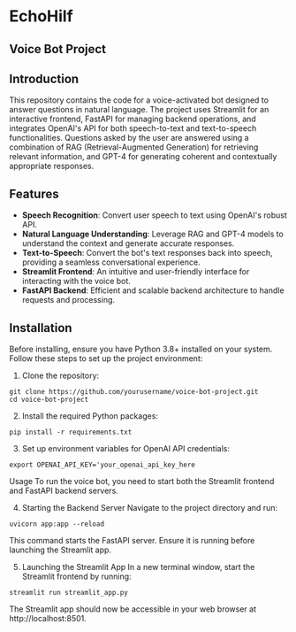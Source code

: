 # EchoHilf

## Voice Bot Project

## Introduction

This repository contains the code for a voice-activated bot designed to answer questions in natural language. The project uses Streamlit for an interactive frontend, FastAPI for managing backend operations, and integrates OpenAI's API for both speech-to-text and text-to-speech functionalities. Questions asked by the user are answered using a combination of RAG (Retrieval-Augmented Generation) for retrieving relevant information, and GPT-4 for generating coherent and contextually appropriate responses.

## Features

- **Speech Recognition**: Convert user speech to text using OpenAI's robust API.
- **Natural Language Understanding**: Leverage RAG and GPT-4 models to understand the context and generate accurate responses.
- **Text-to-Speech**: Convert the bot's text responses back into speech, providing a seamless conversational experience.
- **Streamlit Frontend**: An intuitive and user-friendly interface for interacting with the voice bot.
- **FastAPI Backend**: Efficient and scalable backend architecture to handle requests and processing.

## Installation

Before installing, ensure you have Python 3.8+ installed on your system. Follow these steps to set up the project environment:

1. Clone the repository:

```
git clone https://github.com/yourusername/voice-bot-project.git
cd voice-bot-project
```

2. Install the required Python packages:
```
pip install -r requirements.txt
```
3. Set up environment variables for OpenAI API credentials:
```
export OPENAI_API_KEY='your_openai_api_key_here
```
Usage
To run the voice bot, you need to start both the Streamlit frontend and FastAPI backend servers.

4. Starting the Backend Server
Navigate to the project directory and run:
```
uvicorn app:app --reload
```
This command starts the FastAPI server. Ensure it is running before launching the Streamlit app.

5. Launching the Streamlit App
In a new terminal window, start the Streamlit frontend by running:
```
streamlit run streamlit_app.py
```
The Streamlit app should now be accessible in your web browser at http://localhost:8501.
